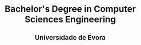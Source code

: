 <h1 style="text-align:center;">Bachelor's Degree in Computer Sciences Engineering</h1>
<h2 style="text-align:center;">Universidade de Évora</h2>



